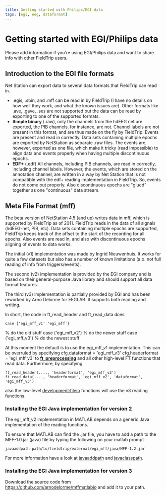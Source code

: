 ```yaml
---
title: Getting started with Philips/EGI data
tags: [egi, eeg, dataformat]
---
```


# Getting started with EGI/Philips data

Please add information if you're using EGI/Philips data and want to share info with other FieldTrip users.

## Introduction to the EGI file formats

Net Station can export data to several data formats that FieldTrip can read in.

*  .egis, .sbin, and .mff can be read in by FieldTrip (I have no details on how well they work, and what the known issues are). Other formats like .ave, .gave, .ses are not supported but the data can be read by exporting to one of the supported formats.
*  **Simple binary** (.raw), only the channels from the hdEEG net are exported, the PIB channels, for instance, are not. Channel labels are not present in this format, and are thus made on the fly by FieldTrip. Events are present and read in correctly. Data sets containing multiple epochs are exported by NetStation as separate .raw files. The events are, however, exported as one file, which make it tricky (read impossible) to align data and events properly when having multiple discontinuous epochs.
*  **EDF+** (.edf) All channels, including PIB channels, are read in correctly, including channel labels. However, the events, which are stored on the annotation channel, are written in a way by Net Station that is not compatible with the edf+ reading implementation in FieldTrip. So, events do not come out properly. Also discontinuous epochs are "glued" together as one "continuous" data stream.

## Meta File Format (mff)

 The beta version of NetStation 4.5 (and up) writes data in mff, which is supported by FieldTrip as of 2011. FieldTrip reads in the data of all signals (hdEEG-net, PIB, etc). Data sets containing multiple epochs are supported, FieldTrip keeps track of the offset to the start of the recording for all epochs. Also events are read in, and also with discontinuous epochs aligning of events to data works.

The initial (v1) implementation was made by Ingrid Nieuwenhuis. It works for quite a few datasets but also has a number of known limitations (a.o. not full reading of info from triggers/events).

The second (v2) implementation is provided by the EGI company and is based on their general-purpose Java library and should support all data format features.

The third (v3) implementation is partially provided by EGI and has been reworked by Arno Delorme for EEGLAB. It supports both reading and writing.

In short, the code in ft_read_header and ft_read_data does

    case {'egi_mff_v1' 'egi_mff'}
   % do the old stuff
    case {'egi_mff_v2'}
   % do the newer stuff
    case {'egi_mff_v3'}
   % do the newest stuff

At this moment the default is to use the egi_mff_v1 implementation. This can be overruled by specifying
    cfg.dataformat = 'egi_mff_v3'
    cfg.headerformat = 'egi_mff_v3'
to **[ft_preprocessing](/reference/ft_preprocessing)** and all other high-level FT functions that read data. Furthermore, by specifying

    ft_read_header(...., 'headerformat', 'egi_mff_v3')
    ft_read_data(...., 'headerformat', 'egi_mff_v2', 'dataformat', 'egi_mff_v3')

also the low-level [development:fileio](/development/fileio) functions will use the v3 reading functions.

### Installing the EGI Java implementation for version 2

The egi_mff_v2 implementation in MATLAB depends on a generic Java implementation of the reading functions.

To ensure that MATLAB can find the .jar file, you have to add a path to the MFF-1.0.jar (java) file by typing the following on your matlab prompt

    javaaddpath path/to/fieldtrip/external/egi_mff/java/MFF-1.2.jar

For more information have a look at [javaaddpath](http://www.mathworks.nl/help/techdoc/ref/javaaddpath.html) and [javaclasspath](http://www.mathworks.nl/help/techdoc/ref/javaclasspath.html).

### Installing the EGI Java implementation for version 3

Download the source code from https://github.com/arnodelorme/mffmatlabio and add it to your path.
